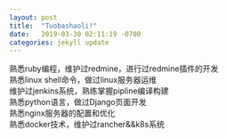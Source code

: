 ```yaml
---
layout: post
title:  "Tuobashaoli!"
date:   2019-03-30 02:11:19 -0700
categories: jekyll update
---
```


熟悉ruby编程，维护过redmine，进行过redmine插件的开发 <br>
熟悉linux shell命令，做过linux服务器运维 <br>
维护过jenkins系统，熟练掌握pipline编译构建 <br>
熟悉python语言，做过Django页面开发 <br>
熟悉nginx服务器的配置和优化 <br>
熟悉docker技术，维护过rancher&&k8s系统 <br>

[jekyll-docs]: https://jekyllrb.com/docs/home
[jekyll-gh]:   https://github.com/jekyll/jekyll
[jekyll-talk]: https://talk.jekyllrb.com/
